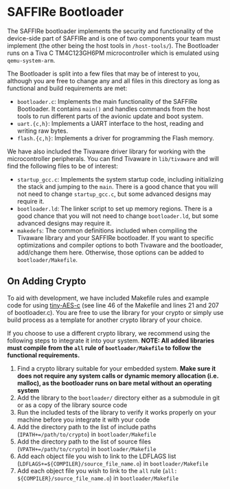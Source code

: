 # SAFFIRe Bootloader
The SAFFIRe bootloader implements the security and functionality of the
device-side part of SAFFIRe and is one of two components your team must
implement (the other being the host tools in `/host-tools/`). The Bootloader
runs on a Tiva C TM4C123GH6PM microcontroller which is emulated using
`qemu-system-arm`.

The Bootloader is split into a few files that may be of interest to you,
although you are free to change any and all files in this directory as long as
functional and build requirements are met:

* `bootloader.c`: Implements the main functionality of the SAFFIRe Bootloader.
  It contains `main()` and handles commands from the host tools to run different
  parts of the avionic update and boot system.
* `uart.{c,h}`: Implements a UART interface to the host, reading and writing raw
  bytes.
* `flash.{c,h}`: Implements a driver for programming the Flash memory.

We have also included the Tivaware driver library for working with the
microcontroller peripherals. You can find Tivaware in `lib/tivaware` and will
find the following files to be of interest:

* `startup_gcc.c`: Implements the system startup code, including initializing
  the stack and jumping to the `main`. There is a good chance that you will not
  need to change `startup_gcc.c`, but some advanced designs may require it.
* `bootloader.ld`: The linker script to set up memory regions. There is a good
  chance that you will not need to change `bootloader.ld`, but some advanced
  designs may require it.
* `makedefs`: The common definitions included when compiling the Tivaware
  library and your SAFFIRe bootloader. If you want to specific optimizations and
  compiler options to both Tivaware and the bootloader, add/change them here.
  Otherwise, those options can be added to `bootloader/Makefile`.

## On Adding Crypto
To aid with development, we have included Makefile rules and example code for using
[tiny-AES-c](https://github.com/kokke/tiny-AES-c) (see line 46 of the Makefile and
lines 21 and 207 of bootloader.c). You are free to use the library for your crypto
or simply use build process as a template for another crypto library of your choice.

If you choose to use a different crypto library, we recommend using the following
steps to integrate it into your system. **NOTE: All added libraries must compile
from the `all` rule of `bootloader/Makefile` to follow the functional requirements.**
1. Find a crypto library suitable for your embedded system. **Make sure it does not
   require any system calls or dynamic memory allocation (i.e. malloc), as the
   bootloader runs on bare metal without an operating system**
2. Add the library to the `bootloader/` directory either as a submodule in git or
   as a copy of the library source code
3. Run the included tests of the library to verify it works properly on your machine
   before you integrate it with your code
4. Add the directory path to the list of include paths (`IPATH+=/path/to/crypto`)
   in `bootloader/Makefile`
5. Add the directory path to the list of source files (`VPATH+=/path/to/crypto`)
   in `bootloader/Makefile`
6. Add each object file you wish to link to the LDFLAGS list
   (`LDFLAGS+=${COMPILER}/source_file_name.o`) in `bootloader/Makefile`
7. Add each object file you wish to link to the `all` rule 
   (`all: ${COMPILER}/source_file_name.o`) in `bootloader/Makefile`
